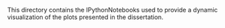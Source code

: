 This directory contains the IPythonNotebooks used to provide a dynamic visualization of the plots presented in the dissertation. 
